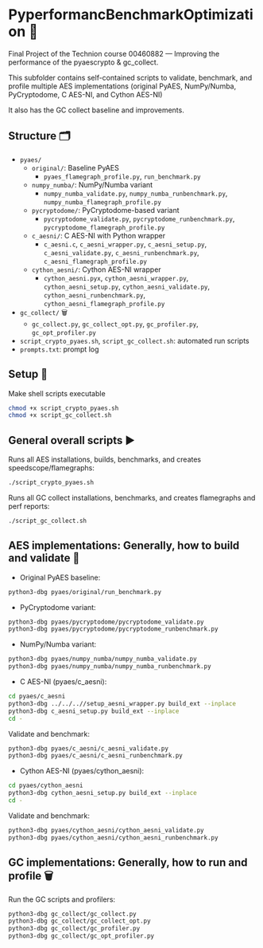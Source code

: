 # PyperformancBenchmarkOptimization 🚀

Final Project of the Technion course 00460882 — Improving the performance of the pyaescrypto & gc_collect.

This subfolder contains self-contained scripts to validate, benchmark, and profile multiple AES implementations (original PyAES, NumPy/Numba, PyCryptodome, C AES-NI, and Cython AES-NI)

It also has the GC collect baseline and improvements.

## Structure 🗂️
- `pyaes/` 
  - `original/`: Baseline PyAES
    - `pyaes_flamegraph_profile.py`, `run_benchmark.py`
  - `numpy_numba/`: NumPy/Numba variant
    - `numpy_numba_validate.py`, `numpy_numba_runbenchmark.py`, `numpy_numba_flamegraph_profile.py`
  - `pycryptodome/`: PyCryptodome-based variant
    - `pycryptodome_validate.py`, `pycryptodome_runbenchmark.py`, `pycryptodome_flamegraph_profile.py`
  - `c_aesni/`: C AES-NI with Python wrapper
    - `c_aesni.c`, `c_aesni_wrapper.py`, `c_aesni_setup.py`, `c_aesni_validate.py`, `c_aesni_runbenchmark.py`, `c_aesni_flamegraph_profile.py`
  - `cython_aesni/`: Cython AES-NI wrapper
    - `cython_aesni.pyx`, `cython_aesni_wrapper.py`, `cython_aesni_setup.py`, `cython_aesni_validate.py`, `cython_aesni_runbenchmark.py`, `cython_aesni_flamegraph_profile.py`
- `gc_collect/` 🗑️
  - `gc_collect.py`, `gc_collect_opt.py`, `gc_profiler.py`, `gc_opt_profiler.py`
- `script_crypto_pyaes.sh`, `script_gc_collect.sh`: automated run scripts
- `prompts.txt`: prompt log

## Setup 🔧
Make shell scripts executable
```bash
chmod +x script_crypto_pyaes.sh
chmod +x script_gc_collect.sh
```

## General overall scripts ▶️
Runs all AES installations, builds, benchmarks, and creates speedscope/flamegraphs:
```bash
./script_crypto_pyaes.sh
```
Runs all GC collect installations, benchmarks, and creates flamegraphs and perf reports:
```bash
./script_gc_collect.sh
```

## AES implementations: Generally, how to build and validate 🧮

- Original PyAES baseline:
```bash
python3-dbg pyaes/original/run_benchmark.py
```

- PyCryptodome variant:
```bash
python3-dbg pyaes/pycryptodome/pycryptodome_validate.py
python3-dbg pyaes/pycryptodome/pycryptodome_runbenchmark.py
```

- NumPy/Numba variant:
```bash
python3-dbg pyaes/numpy_numba/numpy_numba_validate.py
python3-dbg pyaes/numpy_numba/numpy_numba_runbenchmark.py
```

- C AES-NI (pyaes/c_aesni):
```bash
cd pyaes/c_aesni
python3-dbg ../../..//setup_aesni_wrapper.py build_ext --inplace
python3-dbg c_aesni_setup.py build_ext --inplace
cd -
```
Validate and benchmark:
```bash
python3-dbg pyaes/c_aesni/c_aesni_validate.py
python3-dbg pyaes/c_aesni/c_aesni_runbenchmark.py
```

- Cython AES-NI (pyaes/cython_aesni):
```bash
cd pyaes/cython_aesni
python3-dbg cython_aesni_setup.py build_ext --inplace
cd -
```
Validate and benchmark:
```bash
python3-dbg pyaes/cython_aesni/cython_aesni_validate.py
python3-dbg pyaes/cython_aesni/cython_aesni_runbenchmark.py
```

## GC implementations: Generally, how to run and profile 🗑️
Run the GC scripts and profilers:
```bash
python3-dbg gc_collect/gc_collect.py
python3-dbg gc_collect/gc_collect_opt.py
python3-dbg gc_collect/gc_profiler.py
python3-dbg gc_collect/gc_opt_profiler.py
```
